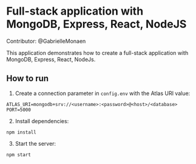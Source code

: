 # Full-stack application with MongoDB, Express, React, NodeJS

Contributor: @GabrielleMonaen

This application demonstrates how to create a full-stack application with MongoDB, Express, React, NodeJs.

## How to run

1. Create a connection parameter in `config.env` with the Atlas URI value:
```
ATLAS_URI=mongodb+srv://<username>:<password>@<host>/<database>
PORT=5000
```

2. Install dependencies:
```
npm install
```

3. Start the server:
```
npm start
```